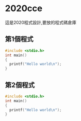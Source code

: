 # 2020cce
這是2020程式設計,要放的程式碼倉庫

## 第1個程式
```C
#include <stdio.h>
int main()
{
  printf("Hello world\n");
}
```

## 第2個程式
```C
#include <stdio.h>
int main()
{
  printf("Hello world\n");
}
```
